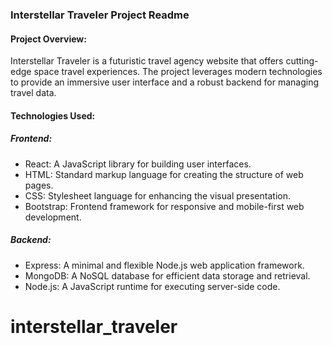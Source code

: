 ### Interstellar Traveler Project Readme

#### Project Overview:
Interstellar Traveler is a futuristic travel agency website that offers cutting-edge space travel experiences. The project leverages modern technologies to provide an immersive user interface and a robust backend for managing travel data.

#### Technologies Used:

##### Frontend:
- React: A JavaScript library for building user interfaces.
- HTML: Standard markup language for creating the structure of web pages.
- CSS: Stylesheet language for enhancing the visual presentation.
- Bootstrap: Frontend framework for responsive and mobile-first web development.

##### Backend:
- Express: A minimal and flexible Node.js web application framework.
- MongoDB: A NoSQL database for efficient data storage and retrieval.
- Node.js: A JavaScript runtime for executing server-side code.



# interstellar_traveler
